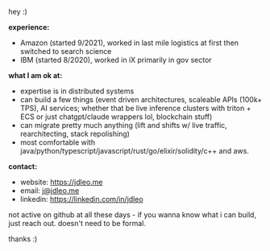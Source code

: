 hey :)

**experience:**
- Amazon (started 9/2021), worked in last mile logistics at first then switched to search science
- IBM (started 8/2020), worked in iX primarily in gov sector

**what I am ok at:**
- expertise is in distributed systems
- can build a few things (event driven architectures, scaleable APIs (100k+ TPS), AI services; whether that be live inference clusters with triton + ECS or just chatgpt/claude wrappers lol, blockchain stuff)
- can migrate pretty much anything (lift and shifts w/ live traffic, rearchitecting, stack repolishing)
- most comfortable with java/python/typescript/javascript/rust/go/elixir/solidity/c++ and aws.

**contact:**
- website: https://jdleo.me
- email: j@jdleo.me
- linkedin: https://linkedin.com/in/jdleo

not active on github at all these days - if you wanna know what i can build, just reach out. doesn't need to be formal.

thanks :)
